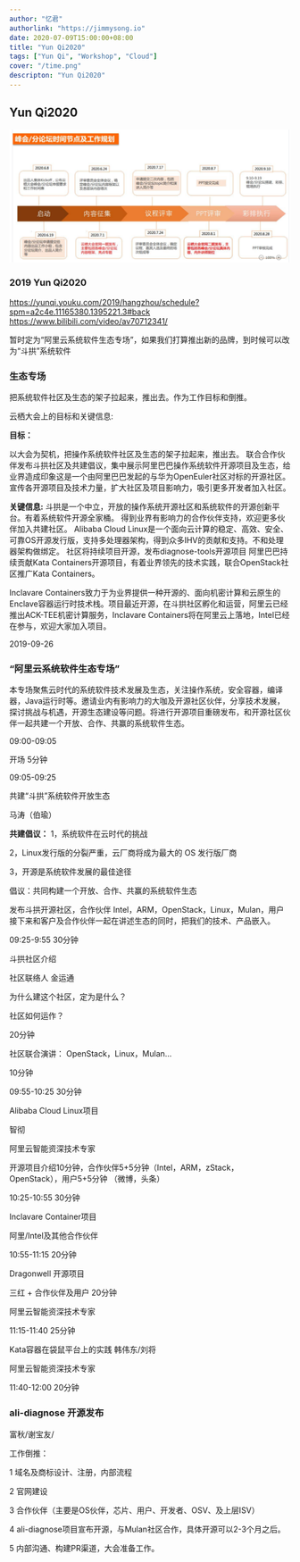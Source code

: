 ```yaml
---
author: "忆君"
authorlink: "https://jimmysong.io"
date: 2020-07-09T15:00:00+08:00
title: "Yun Qi2020"	
tags: ["Yun Qi", "Workshop", "Cloud"]
cover: "/time.png"
descripton: "Yun Qi2020"
---
```



## Yun Qi2020 
![峰会论坛时间节点](time.png)

### 2019 Yun Qi2020
https://yunqi.youku.com/2019/hangzhou/schedule?spm=a2c4e.11165380.1395221.3#back
https://www.bilibili.com/video/av70712341/

暂时定为“阿里云系统软件生态专场”，如果我们打算推出新的品牌，到时候可以改为“斗拱”系统软件

### 生态专场
把系统软件社区及生态的架子拉起来，推出去。作为工作目标和倒推。

云栖大会上的目标和关键信息:

**目标：**

以大会为契机，把操作系统软件社区及生态的架子拉起来，推出去。
联合合作伙伴发布斗拱社区及共建倡议，集中展示阿里巴巴操作系统软件开源项目及生态，给业界造成印象这是一个由阿里巴巴发起的与华为OpenEuler社区对标的开源社区。
宣传各开源项目及技术力量，扩大社区及项目影响力，吸引更多开发者加入社区。

**关键信息:**
斗拱是一个中立，开放的操作系统开源社区和系统软件的开源创新平台。有着系统软件开源全家桶。
得到业界有影响力的合作伙伴支持，欢迎更多伙伴加入共建社区。
Alibaba Cloud Linux是一个面向云计算的稳定、高效、安全、可靠OS开源发行版，支持多处理器架构，得到众多IHV的贡献和支持。不和处理器架构做绑定。
社区将持续项目开源，发布diagnose-tools开源项目
阿里巴巴持续贡献Kata Containers开源项目，有着业界领先的技术实践，联合OpenStack社区推广Kata Containers。


Inclavare Containers致力于为业界提供一种开源的、面向机密计算和云原生的Enclave容器运行时技术栈。项目最近开源，在斗拱社区孵化和运营，阿里云已经推出ACK-TEE机密计算服务，Inclavare Containers将在阿里云上落地，Intel已经在参与，欢迎大家加入项目。


2019-09-26

### “阿里云系统软件生态专场”
本专场聚焦云时代的系统软件技术发展及生态，关注操作系统，安全容器，编译器，Java运行时等。邀请业内有影响力的大咖及开源社区伙伴，分享技术发展，探讨挑战与机遇，开源生态建设等问题。将进行开源项目重磅发布，和开源社区伙伴一起共建一个开放、合作、共赢的系统软件生态。

09:00-09:05

开场 5分钟

09:05-09:25

共建“斗拱”系统软件开放生态

马涛（伯瑜）

**共建倡议：**
1，系统软件在云时代的挑战

2，Linux发行版的分裂严重，云厂商将成为最大的 OS 发行版厂商

3，开源是系统软件发展的最佳途径

倡议：共同构建一个开放、合作、共赢的系统软件生态

发布斗拱开源社区，合作伙伴 Intel，ARM，OpenStack，Linux，Mulan，用户
接下来和客户及合作伙伴一起在讲述生态的同时，把我们的技术、产品嵌入。

09:25-9:55 30分钟

斗拱社区介绍

社区联络人 金运通

为什么建这个社区，定为是什么？

社区如何运作？

20分钟

社区联合演讲： OpenStack，Linux，Mulan... 

10分钟

09:55-10:25 30分钟

Alibaba Cloud Linux项目

智彻

阿里云智能资深技术专家

开源项目介绍10分钟，合作伙伴5+5分钟（Intel，ARM，zStack，OpenStack），用户5+5分钟 （微博，头条）

10:25-10:55 30分钟

Inclavare Container项目

阿里/Intel及其他合作伙伴

10:55-11:15 20分钟

Dragonwell 开源项目

三红 + 合作伙伴及用户 20分钟

阿里云智能资深技术专家

11:15-11:40 25分钟

Kata容器在袋鼠平台上的实践
韩伟东/刘将

阿里云智能资深技术专家

11:40-12:00 20分钟

### ali-diagnose 开源发布 
富秋/谢宝友/

工作倒推：

1  域名及商标设计、注册，内部流程

2 官网建设

3 合作伙伴（主要是OS伙伴，芯片、用户、开发者、OSV、及上层ISV）

4 ali-diagnose项目宣布开源，与Mulan社区合作，具体开源可以2-3个月之后。

5 内部沟通、构建PR渠道，大会准备工作。